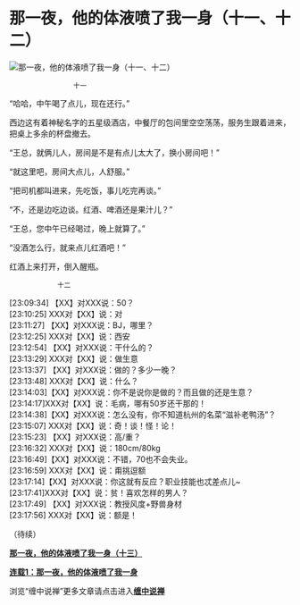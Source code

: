 那一夜，他的体液喷了我一身（十一、十二）
====

			

                                               

![那一夜，他的体液喷了我一身（十一、十二）](http://simg.sinajs.cn/blog7style/images/common/sg_trans.gif)

                                               

                    十一  
  
 “哈哈，中午喝了点儿，现在还行。” 

  西边这有着神秘名字的五星级酒店，中餐厅的包间里空空荡荡，服务生跟着进来，把桌上多余的杯盘撤去。

 “王总，就俩儿人，房间是不是有点儿太大了，换小房间吧！”

 “就这里吧，房间大点儿，人舒服。”

 “把司机都叫进来，先吃饭，事儿吃完再谈。”

  “不，还是边吃边谈。红酒、啤酒还是果汁儿？”

 “王总，您中午已经喝过，晚上就算了。”

  “没酒怎么行，就来点儿红酒吧！”

   红酒上来打开，倒入醒瓶。 

  
                十二

  
[23:09:34] 【XX】对XXX说：50？  
[23:10:25] XXX对【XX】说：对  
[23:11:27] 【XX】对XXX说：BJ，哪里？  
[23:12:25] XXX对【XX】说：西安  
[23:12:54] 【XX】对XXX说：干什么的？  
[23:13:29] XXX对【XX】说：做生意  
[23:13:37] 【XX】对XXX说：做的？多少一晚？  
[23:13:48] XXX对【XX】说：什么？  
[23:14:03]【XX】对XXX说：你不是说你是做的？而且做的还是生意？  
[23:14:17]XXX对【XX】说：毛病，哪有50岁还干那的！  
[23:14:38]【XX】对XXX说：怎么没有，你不知道杭州的名菜“滋补老鸭汤”？  
[23:15:07] XXX对【XX】说：奇！谈！怪！论！  
[23:15:23] 【XX】对XXX说：高/重？  
[23:16:32] XXX对【XX】说：180cm/80kg  
[23:16:49]【XX】对XXX说：不错，70也不会失业。  
[23:16:59] XXX对【XX】说：甭挑逗额  
[23:17:14]【XX】对XXX说：你这就有反应？职业技能也忒差点儿~  
[23:17:41]XXX对【XX】说：贫！喜欢怎样的男人？  
[23:17:49] 【XX】对XXX说：教授风度+野兽身材  
[23:17:56] XXX对【XX】说：额是！

（待续）

[**那一夜，他的体液喷了我一身（十三）**](http://blog.sina.com.cn/u/486e105c010006fo)

[**连载1：那一夜，他的体液喷了我一身**](http://blog.sina.com.cn/u/486e105c010001xk)

浏览“缠中说禅”更多文章请点击进入[**缠中说禅**](http://blog.sina.com.cn/m/chzhshch)

  

